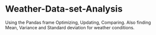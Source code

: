 # Weather-Data-set-Analysis
Using the Pandas frame Optimizing, Updating, Comparing. Also finding Mean, Variance and Standard deviation for weather conditions. 
